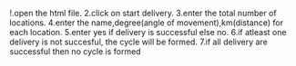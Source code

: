!.open the html file. 2.click on start delivery. 3.enter the total number of locations. 4.enter the name,degree(angle of movement),km(distance) for each location. 5.enter yes if delivery is successful else no. 6.if atleast one delivery is not succesful, the cycle will be formed. 7.if all delivery are successful then no cycle is formed
